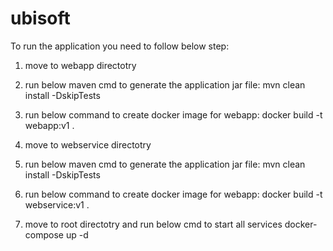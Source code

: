 # ubisoft

To run the application you need to follow below step:

1. move to webapp directotry

2. run below maven cmd to generate the application jar file:
	mvn clean install -DskipTests
	
3. run below command to create docker image for webapp:
	docker build  -t webapp:v1 .
	
4. move to webservice directotry

5. run below maven cmd to generate the application jar file:
	mvn clean install -DskipTests
	
6. run below command to create docker image for webapp:
	docker build  -t webservice:v1 .
	
7. move to root directotry and run below cmd to start all services 
	docker-compose up -d
